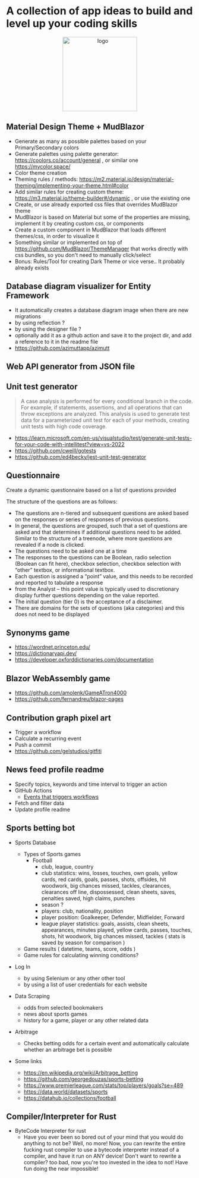 # A collection of app ideas to build and level up your coding skills

<p align="center">
   <img src="https://user-images.githubusercontent.com/34052076/200351617-af833e4e-6064-4d2f-b618-91c6f4a26296.svg" alt="logo" height="200">
</p>

## Material Design Theme + MudBlazor

- Generate as many as possible palettes based on your Primary/Secondary colors
- Generate palettes using palette generator: <https://coolors.co/account/general> , or similar one <https://mycolor.space/>
- Color theme creation
- Theming rules / methods: <https://m2.material.io/design/material-theming/implementing-your-theme.html#color>
- Add similar rules for creating custom theme: <https://m3.material.io/theme-builder#/dynamic> , or use the existing one
- Create, or use already exported css files that overrides MudBlazor theme
- MudBlazor is based on Material but some of the properties are missing, implement it by creating custom css, or components
- Create a custom component in MudBlazor that loads different themes/css, in order to visualize it
- Something similar or implemented on top of <https://github.com/MudBlazor/ThemeManager> that works directly with css bundles, so you don't need to manually click/select
- Bonus: Rules/Tool for creating Dark Theme or vice verse.. It probably already exists

## Database diagram visualizer for Entity Framework

- It automatically creates a database diagram image when there are new migrations
- by using reflection ?
- by using the designer file ?
- optionally add it as a github action and save it to the project dir, and add a reference to it in the readme file
- <https://github.com/azimuttapp/azimutt>

## Web API generator from JSON file

## Unit test generator

> A case analysis is performed for every conditional branch in the code. For example, if statements, assertions, and all operations that can throw exceptions are analyzed. This analysis is used to generate test data for a parameterized unit test for each of your methods, creating unit tests with high code coverage.

- <https://learn.microsoft.com/en-us/visualstudio/test/generate-unit-tests-for-your-code-with-intellitest?view=vs-2022>
- <https://github.com/cweill/gotests>
- <https://github.com/ed4becky/jest-unit-test-generator>

## Questionnaire

Create a dynamic questionnaire based on a list of questions provided

The structure of the questions are as follows:

- The questions are n-tiered and subsequent questions are asked based on the responses
    or series of responses of previous questions.
- In general, the questions are grouped, such that a set of questions are asked and that
determines if additional questions need to be added. Similar to the structure of a
treenode, where more questions are revealed if a node is clicked.
- The questions need to be asked one at a time
- The responses to the questions can be Boolean, radio selection (Boolean can fit here),
checkbox selection, checkbox selection with “other” textbox, or informational textbox.
- Each question is assigned a “point” value, and this needs to be recorded and reported to
tabulate a response
- from the Analyst – this point value is typically used to discretionary display further
questions depending on the value reported.
- The initial question (tier 0) is the acceptance of a disclaimer.
- There are domains for the sets of questions (aka categories) and this does not need to be
displayed

## Synonyms game

- <https://wordnet.princeton.edu/>
- <https://dictionaryapi.dev/>
- <https://developer.oxforddictionaries.com/documentation>

## Blazor WebAssembly game

- <https://github.com/amolenk/GameATron4000>
- <https://github.com/fernandreu/blazor-pages>

## Contribution graph pixel art

- Trigger a workflow
- Calculate a recurring event
- Push a commit
- <https://github.com/gelstudios/gitfiti>

## News feed profile readme

- Specify topics, keywords and time interval to trigger an action
- GitHub Actions
  - [Events that triggers workflows](https://docs.github.com/en/actions/using-workflows/events-that-trigger-workflows)
- Fetch and filter data
- Update profile readme

## Sports betting bot

- Sports Database
  - Types of Sports games
    - Football
      - club, league, country
      - club statistics: wins, losses, touches, own goals, yellow cards, red cards, goals,
      passes, shots, offsides, hit woodwork, big chances missed, tackles, clearances,
      clearances off line, dispossessed, clean sheets, saves, penalties saved, high claims, punches
      - season ?
      - players: club, nationality, position
      - player position: Goalkeeper, Defender, Midfielder, Forward
      - league player statistics: goals, assists, clean sheets, appearances, minutes played, yellow cards,
      passes, touches, shots, hit woodwork, big chances missed, tackles ( stats is saved by season for comparison )
  - Game results ( datetime, teams, score, odds )
  - Game rules for calculating winning conditions?

- Log In
  - by using Selenium or any other other tool
  - by using a list of user credentials for each website

- Data Scraping
  - odds from selected bookmakers
  - news about sports games
  - history for a game, player or any other related data

- Arbitrage
  - Checks betting odds for a certain event and automatically calculate whether an arbitrage bet is possible

- Some links
  - <https://en.wikipedia.org/wiki/Arbitrage_betting>
  - <https://github.com/georgedouzas/sports-betting>
  - <https://www.premierleague.com/stats/top/players/goals?se=489>
  - <https://data.world/datasets/sports>
  - <https://datahub.io/collections/football>

## Compiler/Interpreter for Rust

- ByteCode Interpreter for rust
     - Have you ever been so bored out of your mind that you would do anything to not be?
       Well, no more! Now, you can rewrite the entire fucking rust compiler to use a
       bytecode interpreter instead of a compiler, and have it run on ANY device!
       Don't want to rewrite a compiler? too bad, now you're too invested in the idea to not!
       Have fun doing the near impossible!

